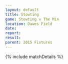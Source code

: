```yaml
---
layout: default
title: Stowting
game: Stowting v The Min
location: Dawes Field
date: 
report: 
result: 
parent: 2015 Fixtures
---
```


{% include matchDetails %}
